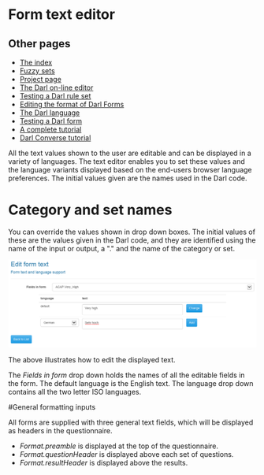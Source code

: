﻿Form text editor
======

## Other pages

+ [The index](index)
+ [Fuzzy sets](fuzzysets)
+ [Project page](projectpage)
+ [The Darl on-line editor](darleditor)
+ [Testing a Darl rule set](darltest)
+ [Editing the format of Darl Forms](formeditor)
+ [The Darl language](Darl)
+ [Testing a Darl form](formtest)
+ [A complete tutorial](tutorial)
+ [Darl Converse tutorial](conversetutorial)


All the text values shown to the user are editable and can be displayed in a variety of languages.
The text editor enables you to set these values and the language variants displayed based on the end-users browser language preferences.
The initial values given are the names used in the Darl code.

# Category and set names

You can override the values shown in drop down boxes.
The initial values of these are the values given in the Darl code, and they are identified using the name of the input or output, a "." and the name of the category or set.

![Language editor](Images/LangEdit1.png)

The above illustrates how to edit the displayed text.

The _Fields in form_ drop down holds the names of all the editable fields in the form.
The default language is the English text.
The language drop down contains all the two letter ISO languages.

#General formatting inputs

All forms are supplied with three general text fields, which will be displayed as headers in the questionnaire.

+ _Format.preamble_ is displayed at the top of the questionnaire.
+ _Format.questionHeader_ is displayed above each set of questions.
+ _Format.resultHeader_ is displayed above the results.